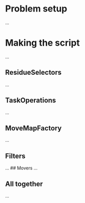 # Problem setup
...

# Making the script
...
## ResidueSelectors
...
## TaskOperations
...
## MoveMapFactory
...
## Filters
...
## Movers
...
## All together
...
